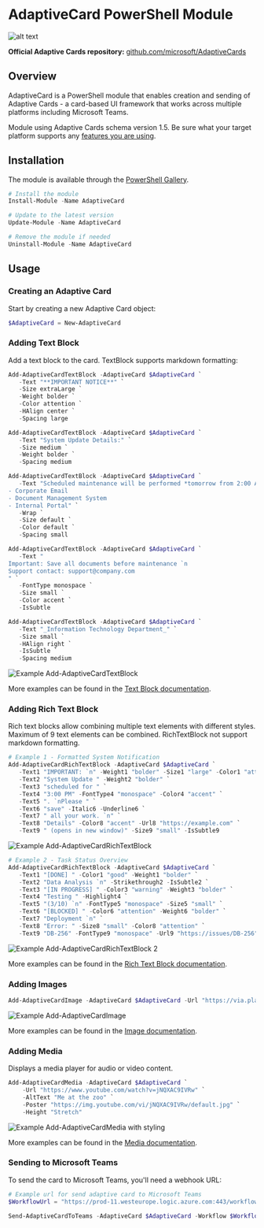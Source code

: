 # AdaptiveCard PowerShell Module

![alt text](img/repository-open-graph.png)

**Official Adaptive Cards repository:** [github.com/microsoft/AdaptiveCards](https://github.com/microsoft/AdaptiveCards)

## Overview

AdaptiveCard is a PowerShell module that enables creation and sending of Adaptive Cards - a card-based UI framework that works across multiple platforms including Microsoft Teams.

Module using Adaptive Cards schema version 1.5. Be sure what your target platform supports any [features you are using](https://github.com/Microsoft/AdaptiveCards/?tab=readme-ov-file#supported-features).

## Installation

The module is available through the [PowerShell Gallery](https://powershellgallery.com/packages/AdaptiveCard/).

```powershell
# Install the module
Install-Module -Name AdaptiveCard

# Update to the latest version
Update-Module -Name AdaptiveCard

# Remove the module if needed
Uninstall-Module -Name AdaptiveCard
```

## Usage

### Creating an Adaptive Card

Start by creating a new Adaptive Card object:

```powershell
$AdaptiveCard = New-AdaptiveCard
```

### Adding Text Block

Add a text block to the card. TextBlock supports markdown formatting:

```powershell
Add-AdaptiveCardTextBlock -AdaptiveCard $AdaptiveCard `
   -Text "**IMPORTANT NOTICE**" `
   -Size extraLarge `
   -Weight bolder `
   -Color attention `
   -HAlign center `
   -Spacing large

Add-AdaptiveCardTextBlock -AdaptiveCard $AdaptiveCard `
   -Text "System Update Details:" `
   -Size medium `
   -Weight bolder `
   -Spacing medium

Add-AdaptiveCardTextBlock -AdaptiveCard $AdaptiveCard `
   -Text "Scheduled maintenance will be performed *tomorrow from 2:00 AM to 4:00 AM*. During the update, brief interruptions may occur in the following services:
- Corporate Email
- Document Management System
- Internal Portal" `
   -Wrap `
   -Size default `
   -Color default `
   -Spacing small

Add-AdaptiveCardTextBlock -AdaptiveCard $AdaptiveCard `
   -Text "
Important: Save all documents before maintenance `n
Support contact: support@company.com
" `
   -FontType monospace `
   -Size small `
   -Color accent `
   -IsSubtle

Add-AdaptiveCardTextBlock -AdaptiveCard $AdaptiveCard `
   -Text "_Information Technology Department_" `
   -Size small `
   -HAlign right `
   -IsSubtle `
   -Spacing medium
```

![Example Add-AdaptiveCardTextBlock](img/img02.png)

More examples can be found in the [Text Block documentation](Examples_Add-AdaptiveCardTextBlock.md).

### Adding Rich Text Block

Rich text blocks allow combining multiple text elements with different styles. Maximum of 9 text elements can be combined. RichTextBlock not support markdown formatting.

```powershell
# Example 1 - Formatted System Notification
Add-AdaptiveCardRichTextBlock -AdaptiveCard $AdaptiveCard `
   -Text1 "IMPORTANT: `n" -Weight1 "bolder" -Size1 "large" -Color1 "attention" `
   -Text2 "System Update " -Weight2 "bolder" `
   -Text3 "scheduled for " `
   -Text4 "3:00 PM" -FontType4 "monospace" -Color4 "accent" `
   -Text5 ". `nPlease " `
   -Text6 "save" -Italic6 -Underline6 `
   -Text7 " all your work. `n" `
   -Text8 "Details" -Color8 "accent" -Url8 "https://example.com" `
   -Text9 " (opens in new window)" -Size9 "small" -IsSubtle9
```

![Example Add-AdaptiveCardRichTextBlock](img/img03.png)

```powershell
# Example 2 - Task Status Overview
Add-AdaptiveCardRichTextBlock -AdaptiveCard $AdaptiveCard `
   -Text1 "[DONE] " -Color1 "good" -Weight1 "bolder" `
   -Text2 "Data Analysis `n" -Strikethrough2 -IsSubtle2 `
   -Text3 "[IN PROGRESS] " -Color3 "warning" -Weight3 "bolder" `
   -Text4 "Testing " -Highlight4 `
   -Text5 "(3/10) `n" -FontType5 "monospace" -Size5 "small" `
   -Text6 "[BLOCKED] " -Color6 "attention" -Weight6 "bolder" `
   -Text7 "Deployment `n" `
   -Text8 "Error: " -Size8 "small" -Color8 "attention" `
   -Text9 "DB-256" -FontType9 "monospace" -Url9 "https://issues/DB-256"
```

![Example Add-AdaptiveCardRichTextBlock 2](img/img04.png)

More examples can be found in the [Rich Text Block documentation](Examples_Add-AdaptiveCardRichTextBlock.md).

### Adding Images

```powershell
Add-AdaptiveCardImage -AdaptiveCard $AdaptiveCard -Url "https://via.placeholder.com/150" -AltText "Placeholder image"
```

![Example Add-AdaptiveCardImage](img/img05.png)

More examples can be found in the [Image documentation](Examples_Add-AdaptiveCardImage.md).

### Adding Media

Displays a media player for audio or video content.

```powershell
Add-AdaptiveCardMedia -AdaptiveCard $AdaptiveCard `
    -Url "https://www.youtube.com/watch?v=jNQXAC9IVRw" `
    -AltText "Me at the zoo" `
    -Poster "https://img.youtube.com/vi/jNQXAC9IVRw/default.jpg" `
    -Height "Stretch"
```

![Example Add-AdaptiveCardMedia with styling](img/img06.png)

More examples can be found in the [Media documentation](Examples_Add-AdaptiveCardMedia.md).

### Sending to Microsoft Teams

To send the card to Microsoft Teams, you'll need a webhook URL:

```powershell
# Example url for send adaptive card to Microsoft Teams
$WorkflowUrl = "https://prod-11.westeurope.logic.azure.com:443/workflows/..."

Send-AdaptiveCardToTeams -AdaptiveCard $AdaptiveCard -Workflow $WorkflowUrl
```
